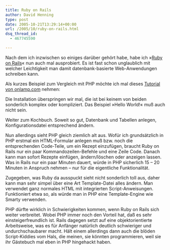 ```yaml
---
title: Ruby on Rails
author: David Henning
type: post
date: 2005-10-21T13:29:14+00:00
url: /2005/10/ruby-on-rails.html
dsq_thread_id:
  - 467745590

---
```

Nach dem ich inzwischen so einiges darüber gehört habe, habe ich »[Ruby on Rails][1]« nun auch mal ausprobiert. Es ist fast schon unglaublich mit welcher Leichtigkeit man damit datenbank-basierte Web-Anwendungen schreiben kann.
  
Als kurzes Beispiel zum Vergleich mit PHP möchte ich mal dieses [Tutorial von onlamp.com][2] nehmen:

Die Installation überspringen wir mal, die ist bei keinem von beiden sonderlich komplex oder kompliziert. Das Beispiel »Hello World!« muß auch nicht sein.

Weiter zum Kochbuch. Soweit so gut, Datenbank und Tabellen anlegen, Konfigurationsdatei entsprechend ändern.
  
Nun allerdings sieht PHP gleich ziemlich alt aus. Wofür ich grundsätzlich in PHP erstmal ein HTML-Formular anlegen muß bzw. noch die entsprechenden Code-Teile, um ein Rezept einzufügen, braucht Ruby on Rails nur ein paar Kommandozeilen-Befehle und eine Zeile Code. Danach kann man sofort Rezepte einfügen, ändern/löschen oder anzeigen lassen. Was in Rails nur ein paar Minuten dauert, würde in PHP sicherlich 15 &#8211; 20 Minuten in Anspruch nehmen &#8211; nur für die eigentliche Funktionalität.
  
Zugegeben, was Ruby da ausspuckt sieht nicht sonderlich toll aus, daher kann man sehr simpel über eine Art Template-Datei alles ändern. Man verwendet ganz normales HTML mit integrierten Script-Anweisungen. Funktioniert etwa so, als würde man in PHP eine Template-Engine wie Smarty verwenden.

PHP dürfte wirklich in Schwierigkeiten kommen, wenn Ruby on Rails sich weiter verbreitet. Wobei PHP immer noch den Vorteil hat, daß es sehr einsteigerfreundlich ist. Rails dagegen setzt auf eine objektorientierte Arbeitsweise, was es für Anfänger natürlich deutlich schwieriger und undurchschaubarer macht. Hält einem allerdings dann auch die blöden Script-Kiddies vom Hals, die meinen, sie könnten programmieren, weil sie ihr Gästebuch mal eben in PHP hingehackt haben.

 [1]: http://www.rubyonrails.com/
 [2]: http://www.onlamp.com/pub/a/onlamp/2005/01/20/rails.html